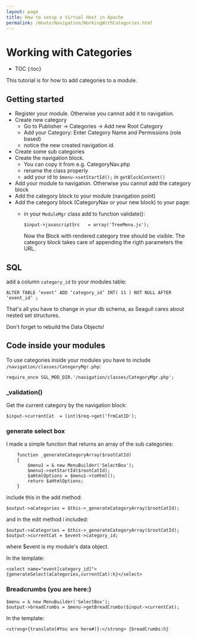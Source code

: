 ```yaml
---
layout: page
title: How to setup a Virtual Host in Apache
permalink: /Howto/Navigation/WorkingWithCategories.html
---
```


<!-- Name: Howto/Navigation/WorkingWithCategories -->
<!-- Version: 3 -->
<!-- Last-Modified: 2006/08/09 15:30:05 -->
<!-- Author: demian -->

# Working with Categories
* TOC
{:toc}

This tutorial is for how to add categories to a module.

## Getting started
  * Register your module. Otherwise you cannot add it to navigation.
  * Create new category
	* Go to Publisher -\> Categories -\> Add new Root Category
	* Add your Category: Enter Category Name and Permissions (role based)
	* notice the new created navigation id.
  * Create some sub categories 
  * Create the navigation block. 
	* You can copy it from e.g. CategoryNav.php
	* rename the class properly
	* add your id to `$menu->setStartId();` in `getBlockContent()`
  * Add your module to navigation. Otherwise you cannot add the category block
  * Add the category block to your module (navigation point)
  * Add the category block (CategoryNav or your new block) to your page:
	* in your `ModuleMgr` class add to function validate():
		  
	  `$input->javascriptSrc   = array('TreeMenu.js');`

	  Now the Block with rendered category tree should be visible.
	  The category block takes care of appending the rigth parameters the URL.

## SQL
add a column `category_id` to your modules table:

`ALTER TABLE ‘event’ ADD ‘category_id’ INT( 11 ) NOT NULL AFTER ‘event_id’ ;`

That's all you have to change in your db schema, as Seagull cares about nested set structures.

Don't forget to rebuild the Data Objects!

## Code inside your modules
To use categories inside your modules you have to include `/navigation/classes/CategoryMgr.php`:

	require_once SGL_MOD_DIR.'/navigation/classes/CategoryMgr.php';

### \_validation()
Get the current category by the navigation block:

	$input->currentCat  = (int)$req->get('frmCatID');

### generate select box
I made a simple function that returns an array of the sub categories:

	    function _generateCategoryArray($rootCatId)
	    {
	        $menu1 = & new MenuBuilder('SelectBox');
	        $menu1->setStartId($rootCatId);
	        $aHtmlOptions = $menu1->toHtml();
	        return $aHtmlOptions;
	    }

include this in the add method:

	$output->aCategories = $this->_generateCategoryArray($rootCatId);


and in the edit method i included:

	$output->aCategories = $this->_generateCategoryArray($rootCatId);
	$output->currentCat = $event->category_id;
where $event is my module's data object.

In the template:

	<select name="event[category_id]">{generateSelect(aCategories,currentCat):h}</select>



### Breadcrumbs (you are here:)

	$menu = & new MenuBuilder('SelectBox');
	$output->breadCrumbs = $menu->getBreadCrumbs($input->currentCat);

In the template:

	<strong>{translate(#You are here#)}:</strong> {breadCrumbs:h}